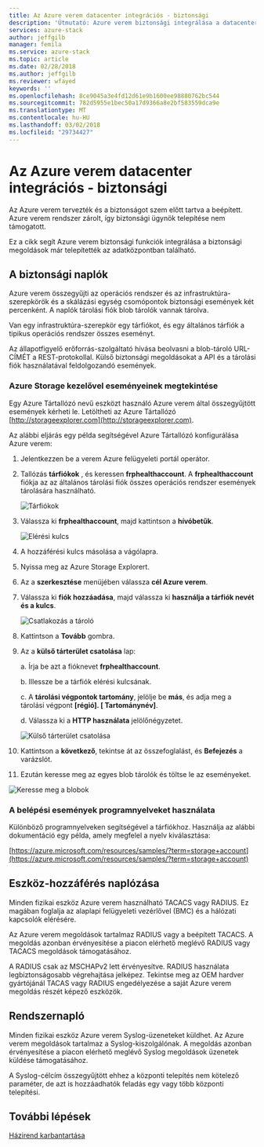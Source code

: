 ```yaml
---
title: Az Azure verem datacenter integrációs - biztonsági
description: 'Útmutató: Azure verem biztonsági integrálása a datacenter-biztonság'
services: azure-stack
author: jeffgilb
manager: femila
ms.service: azure-stack
ms.topic: article
ms.date: 02/28/2018
ms.author: jeffgilb
ms.reviewer: wfayed
keywords: ''
ms.openlocfilehash: 8ce9045a3e4fd12d61e9b1600ee98880762bc544
ms.sourcegitcommit: 782d5955e1bec50a17d9366a8e2bf583559dca9e
ms.translationtype: MT
ms.contentlocale: hu-HU
ms.lasthandoff: 03/02/2018
ms.locfileid: "29734427"
---
```

# <a name="azure-stack-datacenter-integration---security"></a>Az Azure verem datacenter integrációs - biztonsági
Az Azure verem tervezték és a biztonságot szem előtt tartva a beépített. Azure verem rendszer zárolt, így biztonsági ügynök telepítése nem támogatott.

Ez a cikk segít Azure verem biztonsági funkciók integrálása a biztonsági megoldások már telepítették az adatközpontban található.

## <a name="security-logs"></a>A biztonsági naplók

Azure verem összegyűjti az operációs rendszer és az infrastruktúra-szerepkörök és a skálázási egység csomópontok biztonsági események két percenként. A naplók tárolási fiók blob tárolók vannak tárolva.

Van egy infrastruktúra-szerepkör egy tárfiókot, és egy általános tárfiók a tipikus operációs rendszer összes eseményt.

Az állapotfigyelő erőforrás-szolgáltató hívása beolvasni a blob-tároló URL-CÍMÉT a REST-protokollal. Külső biztonsági megoldásokat a API és a tárolási fiók használatával feldolgozandó események.

### <a name="use-azure-storage-explorer-to-view-events"></a>Azure Storage kezelővel eseményeinek megtekintése

Egy Azure Tártallózó nevű eszközt használó Azure verem által összegyűjtött események kérheti le. Letöltheti az Azure Tártallózó [http://storageexplorer.com](http://storageexplorer.com).

Az alábbi eljárás egy példa segítségével Azure Tártallózó konfigurálása Azure verem:

1. Jelentkezzen be a verem Azure felügyeleti portál operátor.
2. Tallózás **tárfiókok** , és keressen **frphealthaccount**. A **frphealthaccount** fiókja az az általános tárolási fiók összes operációs rendszer események tárolására használható.

   ![Tárfiókok](media/azure-stack-integrate-security/storage-accounts.png)

3. Válassza ki **frphealthaccount**, majd kattintson a **hívóbetűk**.

   ![Elérési kulcs](media/azure-stack-integrate-security/access-keys.png)

4. A hozzáférési kulcs másolása a vágólapra.
5. Nyissa meg az Azure Storage Explorert.
6. Az a **szerkesztése** menüjében válassza **cél Azure verem**.
7. Válassza ki **fiók hozzáadása**, majd válassza ki **használja a tárfiók nevét és a kulcs**.

   ![Csatlakozás a tároló](media/azure-stack-integrate-security/connect-storage.png)

8. Kattintson a **Tovább** gombra.
9. Az a **külső tárterület csatolása** lap:

   a. Írja be azt a fióknevet **frphealthaccount**.

   b. Illessze be a tárfiók elérési kulcsának.

   c. A **tárolási végpontok tartomány**, jelölje be **más**, és adja meg a tárolási végpont **[régió]. [ Tartománynév]**.

   d. Válassza ki a **HTTP használata** jelölőnégyzetet.

   ![Külső tárterület csatolása](media/azure-stack-integrate-security/attach-storage.png)

10. Kattintson a **következő**, tekintse át az összefoglalást, és **Befejezés** a varázslót.
11. Ezután keresse meg az egyes blob tárolók és töltse le az eseményeket.

   ![Keresse meg a blobok](media/azure-stack-integrate-security/browse-blob.png)

### <a name="use-programming-languages-to-access-events"></a>A belépési események programnyelveket használata

Különböző programnyelveken segítségével a tárfiókhoz. Használja az alábbi dokumentáció egy példa, amely megfelel a nyelv kiválasztása:

[https://azure.microsoft.com/resources/samples/?term=storage+account](https://azure.microsoft.com/resources/samples/?term=storage+account)

## <a name="device-access-auditing"></a>Eszköz-hozzáférés naplózása

Minden fizikai eszköz Azure verem használható TACACS vagy RADIUS. Ez magában foglalja az alaplapi felügyeleti vezérlővel (BMC) és a hálózati kapcsolók elérésére.

Az Azure verem megoldások tartalmaz RADIUS vagy a beépített TACACS. A megoldás azonban érvényesítése a piacon elérhető meglévő RADIUS vagy TACACS megoldások támogatásához.

A RADIUS csak az MSCHAPv2 lett érvényesítve. RADIUS használata legbiztonságosabb végrehajtása jelképez.
Tekintse meg az OEM hardver gyártójánál TACAS vagy RADIUS engedélyezése a saját Azure verem megoldás részét képező eszközök.

## <a name="syslog"></a>Rendszernapló

Minden fizikai eszköz Azure verem Syslog-üzeneteket küldhet. Az Azure verem megoldások tartalmaz a Syslog-kiszolgálónak. A megoldás azonban érvényesítése a piacon elérhető meglévő Syslog megoldások üzenetek küldése támogatásához.

A Syslog-célcím összegyűjtött ehhez a központi telepítés nem kötelező paraméter, de azt is hozzáadhatók feladás egy vagy több központi telepítési.

## <a name="next-steps"></a>További lépések

[Házirend karbantartása](azure-stack-servicing-policy.md)
